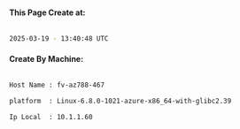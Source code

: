 
   
#### This Page Create at:

```bash

2025-03-19 - 13:40:48 UTC

```

#### Create By Machine:

```bash

Host Name : fv-az788-467

platform  : Linux-6.8.0-1021-azure-x86_64-with-glibc2.39

Ip Local  : 10.1.1.60

```

